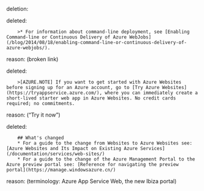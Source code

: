 deletion:

deleted:

		>* For information about command-line deployment, see [Enabling Command-line or Continuous Delivery of Azure WebJobs](/blog/2014/08/18/enabling-command-line-or-continuous-delivery-of-azure-webjobs/).

reason: (broken link)

deleted:

		>[AZURE.NOTE] If you want to get started with Azure Websites before signing up for an Azure account, go to [Try Azure Websites](https://tryappservice.azure.com/), where you can immediately create a short-lived starter web app in Azure Websites. No credit cards required; no commitments.

reason: (“Try it now”)

deleted:

		## What's changed
		* For a guide to the change from Websites to Azure Websites see: [Azure Websites and Its Impact on Existing Azure Services](/documentation/services/web-sites/)
		* For a guide to the change of the Azure Management Portal to the Azure preview portal see: [Reference for navigating the preview portal](https://manage.windowsazure.cn/)

reason: (terminology: Azure App Service Web, the new Ibiza portal)

